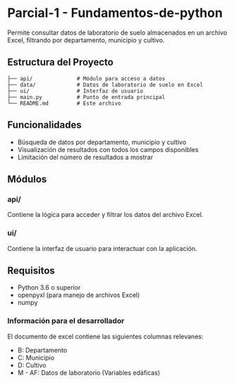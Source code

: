 # Parcial-1 - Fundamentos-de-python

Permite consultar datos de laboratorio de suelo almacenados en un archivo Excel, filtrando por departamento, municipio y cultivo.

## Estructura del Proyecto

```
├── api/              # Módulo para acceso a datos
├── data/             # Datos de laboratorio de suelo en Excel
├── ui/               # Interfaz de usuario
├── main.py           # Punto de entrada principal
└── README.md         # Este archivo
```

## Funcionalidades

- Búsqueda de datos por departamento, municipio y cultivo
- Visualización de resultados con todos los campos disponibles
- Limitación del número de resultados a mostrar

## Módulos

### api/

Contiene la lógica para acceder y filtrar los datos del archivo Excel.

### ui/

Contiene la interfaz de usuario para interactuar con la aplicación.

## Requisitos

- Python 3.6 o superior
- openpyxl (para manejo de archivos Excel)
- numpy

### Información para el desarrollador
El documento de excel contiene las siguientes columnas relevanes:
- B: Departamento
- C: Municipio
- D: Cultivo
- M - AF: Datos de laboratorio (Variables edáficas)
